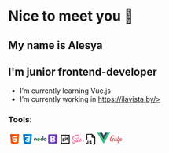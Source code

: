 
# Nice to meet you 👋
## My name is Alesya
## I'm junior frontend-developer


- I’m currently learning Vue.js
- I’m currently working in https://ilavista.by/>

### Tools:


<img align="left" alt="HTML5" src='./src/img/icons8-html-5.svg' width="26px"/>
<img align="left" alt="css3" src='./src/img/icons8-css3.svg' width="26px"/>
<img align="left" alt="nodeJs" src='./src/img/icons8-nodejs.svg' width="26px"/>
<img align="left" alt="bootstrap" src='./src/img/icons8-bootstrap.svg' width="25px"/>
<img align="left" alt="git" src='./src/img/icons8-git-в-квадрате.svg' width="26px"/>
<img align="left" alt="sass" src='./src/img/icons8-sass.svg' width="26px"/>
<img align="left" alt="js" src='./src/img/js.png' width="26px"/>
<img align="left" alt="js" src='./src/img/vue.png'width="26px"/>
<img align="left" alt="gulp" src='./src/img/gulp.svg' width="26px" height="26px"/>

